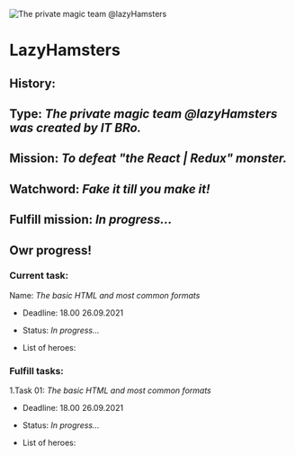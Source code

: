 ![The private magic team @lazyHamsters](https://github.com/lazyHamsters/lazyHamsters/blob/main/Support%20files/Pics/Git_big_Ring.png)
# LazyHamsters
## History:
## Type: *The private magic team @lazyHamsters was created by IT BRo.*
## Mission: *To defeat "the React | Redux" monster.*
## Watchword: *Fake it till you make it!*
## Fulfill mission: *In progress...*

## Owr progress!
### Current task:
Name: *The basic HTML and most common formats*

- Deadline: 18.00 26.09.2021

- Status: *In progress...*

- List of heroes:  

### Fulfill tasks:
1.Task 01: *The basic HTML and most common formats*

- Deadline: 18.00 26.09.2021

- Status: *In progress...*

 - List of heroes:
